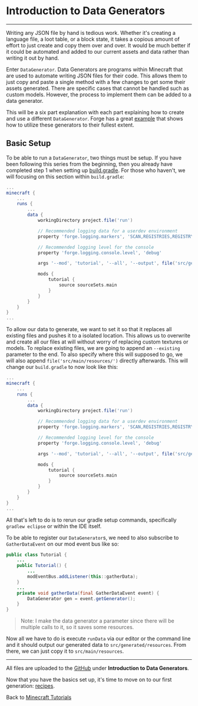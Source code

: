 # <a name="introduction-to-data-generators"></a>Introduction to Data Generators
---

Writing any JSON file by hand is tedious work. Whether it's creating a language file, a loot table, or a block state, it takes a copious amount of effort to just create and copy them over and over. It would be much better if it could be automated and added to our current assets and data rather than writing it out by hand.

Enter `DataGenerator`. Data Generators are programs within Minecraft that are used to automate writing JSON files for their code. This allows them to just copy and paste a single method with a few changes to get some their assets generated. There are specific cases that cannot be handled such as custom models. However, the process to implement them can be added to a data generator.

This will be a six part explanation with each part explaining how to create and use a different `DataGenerator`. Forge has a great [example](https://github.com/MinecraftForge/MinecraftForge/blob/1.15.x/src/test/java/net/minecraftforge/debug/DataGeneratorTest.java) that shows how to utilize these generators to their fullest extent.

## <a name="baic-setup"></a>Basic Setup

To be able to run a `DataGenerator`, two things must be setup. If you have been following this series from the beginning, then you already have completed step 1 when setting up [build.gradle](../introduction/getting_started#build-gradle). For those who haven't, we will focusing on this section within `build.gradle`:

```gradle
...
minecraft {
    ...
    runs {
        ...
        data {
            workingDirectory project.file('run')

            // Recommended logging data for a userdev environment
            property 'forge.logging.markers', 'SCAN,REGISTRIES,REGISTRYDUMP'

            // Recommended logging level for the console
            property 'forge.logging.console.level', 'debug'

            args '--mod', 'tutorial', '--all', '--output', file('src/generated/resources/')

            mods {
                tutorial {
                    source sourceSets.main
                }
            }
        }
    }
}
...
```

To allow our data to generate, we want to set it so that it replaces all existing files and pushes it to a isolated location. This allows us to overwrite and create all our files at will without worry of replacing custom textures or models. To replace existing files, we are going to append an `--existing` parameter to the end. To also specify where this will supposed to go, we will also append `file('src/main/resources/')` directly afterwards. This will change our `build.gradle` to now look like this:

```gradle
...
minecraft {
    ...
    runs {
        ...
        data {
            workingDirectory project.file('run')

            // Recommended logging data for a userdev environment
            property 'forge.logging.markers', 'SCAN,REGISTRIES,REGISTRYDUMP'

            // Recommended logging level for the console
            property 'forge.logging.console.level', 'debug'

            args '--mod', 'tutorial', '--all', '--output', file('src/generated/resources/'), '--existing', file('src/main/resources/')

            mods {
                tutorial {
                    source sourceSets.main
                }
            }
        }
    }
}
...
```

All that's left to do is to rerun our gradle setup commands, specifically `gradlew eclipse` or within the IDE itself.

To be able to register our `DataGenerator`s, we need to also subscribe to `GatherDataEvent` on our mod event bus like so:

```java
public class Tutorial {
	...
	public Tutorial() {
		...
		modEventBus.addListener(this::gatherData);
	}
	...
	private void gatherData(final GatherDataEvent event) {
		DataGenerator gen = event.getGenerator();
	}
}
```

> Note: I make the data generator a parameter since there will be multiple calls to it, so it saves some resources.

Now all we have to do is execute `runData` via our editor or the command line and it should output our generated data to `src/generated/resources`. From there, we can just copy it to `src/main/resources`.

---
All files are uploaded to the [GitHub](https://github.com/ChampionAsh5357/1.16.x-Minecraft-Tutorial/tree/1.16.1-32.0.61-web) under **Introduction to Data Generators**.

Now that you have the basics set up, it's time to move on to our first generation: [recipes](./recipes).

Back to [Minecraft Tutorials](../../)  